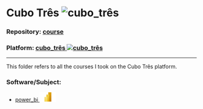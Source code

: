 # Cubo Três  <img src="https://github.com/PedroHeeger/main/blob/main/0-aux/logos/plataforma/cubo_três.jpg" alt="cubo_três" width="auto" height="45"></a>

### Repository: [course](../../)
### Platform: <a href="./">cubo_três   <img src="https://github.com/PedroHeeger/main/blob/main/0-aux/logos/plataforma/cubo_três.jpg" alt="cubo_três" width="auto" height="25"></a>

---

This folder refers to all the courses I took on the Cubo Três platform.

### Software/Subject:
- <a href="./power_bi">power_bi   <img src="https://github.com/PedroHeeger/main/blob/main/0-aux/logos/software/microsoft_powerbi.png" alt="power_bi" width="auto" height="25"></a>